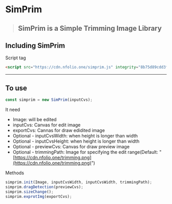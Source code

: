 # SimPrim

> ## SimPrim is a Simple Trimming Image Library

## Including SimPrim

Script tag

```html
<script src="https://cdn.nfolio.one/simprim.js" integrity="8b75d89cdd3fd996d3c334489a2145a233b17d582b428bb10f94c8123ed29a9a" crossorigin="anonymous"></script>
```

---

## To use

```javascript
const simprim = new SimPrim(inputCvs);
```

It need 

- Image: will be edited
- inputCvs: Canvas for edit image
- exportCvs: Cannas for draw edidited image
- Optional - inputCvsWidth: when height is longer than width
- Optional - inputCvsHeight: when height is longer than width
- Optional - previewCvs: Canvas for draw preview image
- Optional - trimmingPath: Image for specifying the edit range(Default: "[https://cdn.nfolio.one/trimming.png](https://cdn.nfolio.one/trimming.png)")



Methods

```javascript
simprim.init(Image, inputCvsWidth, inputCvsWidth, trimmingPath);
simprim.dragDetection(previewCvs);
simprim.sizeChange();
simprim.exprotImg(exportCvs);
```
